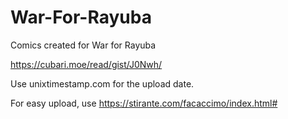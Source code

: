 # War-For-Rayuba
Comics created for War for Rayuba

https://cubari.moe/read/gist/J0Nwh/

Use unixtimestamp.com for the upload date.

For easy upload, use https://stirante.com/facaccimo/index.html#